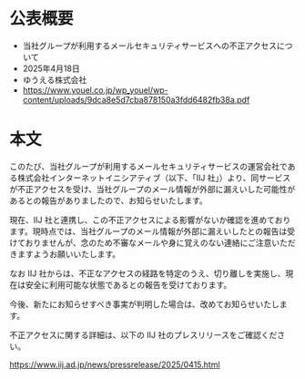 # 公表概要
- 当社グループが利用するメールセキュリティサービスへの不正アクセスについて
- 2025年4月18日
- ゆうえる株式会社
- https://www.youel.co.jp/wp_youel/wp-content/uploads/9dca8e5d7cba878150a3fdd6482fb38a.pdf

# 本文
このたび、当社グループが利用するメールセキュリティサービスの運営会社である株式会社インターネットイニシアティブ（以下、「IIJ 社」）より、同サービスが不正アクセスを受け、当社グループのメール情報が外部に漏えいした可能性があるとの報告がありましたので、お知らせいたします。

現在、IIJ 社と連携し、この不正アクセスによる影響がないか確認を進めております。現時点では、当社グループのメール情報が外部に漏えいしたとの報告は受けておりませんが、念のため不審なメールや身に覚えのない連絡にご注意いただきますようお願いいたします。

なお IIJ 社からは、不正なアクセスの経路を特定のうえ、切り離しを実施し、現在は安全に利用可能な状態であるとの報告を受けております。

今後、新たにお知らせすべき事実が判明した場合は、改めてお知らせいたします。

不正アクセスに関する詳細は、以下の IIJ 社のプレスリリースをご確認ください。

https://www.iij.ad.jp/news/pressrelease/2025/0415.html

